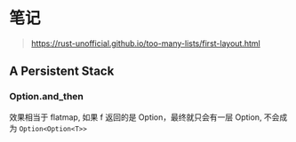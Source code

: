 # 笔记

> https://rust-unofficial.github.io/too-many-lists/first-layout.html

## A Persistent Stack

### Option.and_then

效果相当于 flatmap, 如果 f 返回的是 Option，最终就只会有一层 Option, 不会成为 `Option<Option<T>>`
